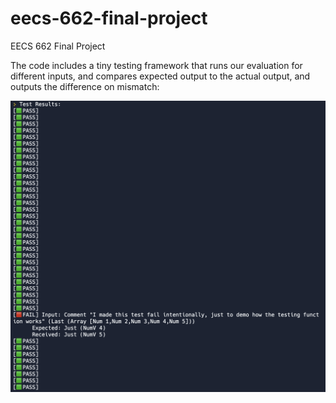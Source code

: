 # eecs-662-final-project

EECS 662 Final Project

The code includes a tiny testing framework that runs our evaluation
for different inputs, and compares expected output to the actual output,
and outputs the difference on mismatch:

![Screenshot showing test output results with a single failed test](./docs/tests.png)
